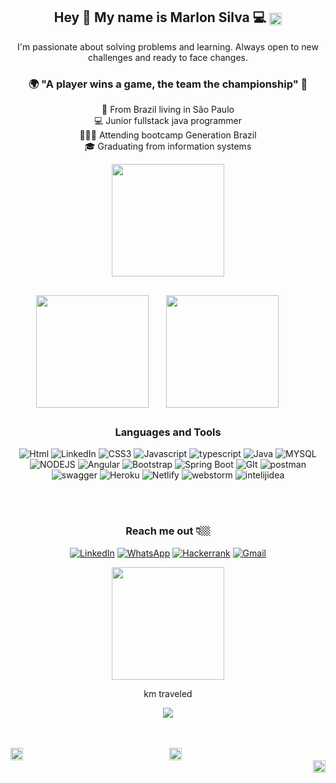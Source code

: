 
<div align="center">
 <h2> Hey 👋
  My name is Marlon Silva 💻
  <img height="20em" align="center"  src="https://www.emugifs.net/wp-content/uploads/2018/11/Cadillacs-and-Dinosaurs-Arcade-Game-Beat-em-up-by-Capcom-1993-Mustapha-Cairo.gif"/> </h2>

I'm passionate about solving problems and learning. Always open to new challenges and ready to face changes.

### 🌍 "A player wins a game, the team the championship" 🧠


 📍 From Brazil living in São Paulo <br />
 💻 Junior fullstack java programmer <br />
 👨🏽‍💻 Attending bootcamp Generation Brazil <br />
 🎓 Graduating from information systems <br />
 
 <img height="180em" align="end"  src="https://www.emugifs.net/wp-content/uploads/2018/11/Cadillacs-and-Dinosaurs-Arcade-Game-Beat-em-up-by-Capcom-1993-Pteranodon.gif"/>

##
</div>

 <span>⠀⠀⠀⠀</span><img height="180em"  align="center" src="https://github-readme-stats.vercel.app/api?username=marlonsilva21&show_icons=true&theme=chartreuse-dark&include_all_commits=true&count_private=true"/> <span>⠀⠀</span>  <img height="180em" align="center"  src="https://github-readme-stats.vercel.app/api/top-langs/?username=MarlonSilva21&&layout=compact&hide=shell&theme=chartreuse-dark"/> 
 
##
<div align="center">
 <h3><p align="center" > Languages and Tools </p></h3>
 
 

<img alt="Html" src="https://img.shields.io/badge/HTML5-E34F26?style=for-the-badge&logo=html5&logoColor=white"/> <img alt="LinkedIn" src="https://img.shields.io/badge/CSS3-1572B6?style=for-the-badge&logo=css3&logoColor=white"/> <img alt="CSS3" src="https://img.shields.io/badge/CSS3-1572B6?style=for-the-badge&logo=css3&logoColor=white"/>  <img alt="Javascript" src="https://img.shields.io/badge/JavaScript-323330?style=for-the-badge&logo=javascript&logoColor=F7DF1E"/>  <img alt="typescript" src="https://img.shields.io/badge/TypeScript-007ACC?style=for-the-badge&logo=typescript&logoColor=white"/>  <img alt="Java" src="https://img.shields.io/badge/Java-ED8B00?style=for-the-badge&logo=java&logoColor=white"/>  <img alt="MYSQL" src="https://img.shields.io/badge/MySQL-00000F?style=for-the-badge&logo=mysql&logoColor=white"/>  <img alt="NODEJS" src="https://img.shields.io/badge/Node.js-339933?style=for-the-badge&logo=nodedotjs&logoColor=white"/>  <img alt="Angular" src="https://img.shields.io/badge/Angular-DD0031?style=for-the-badge&logo=angular&logoColor=white"/>  <img alt="Bootstrap" src="https://img.shields.io/badge/Bootstrap-563D7C?style=for-the-badge&logo=bootstrap&logoColor=white"/>  <img alt="Spring Boot" src="https://img.shields.io/badge/Spring_Boot-F2F4F9?style=for-the-badge&logo=spring-boot"/>  <img alt="GIt" src="https://img.shields.io/badge/Git-F05032?style=for-the-badge&logo=git&logoColor=white"/>  <img alt="postman" src="https://img.shields.io/badge/Postman-FF6C37?style=for-the-badge&logo=Postman&logoColor=white"/>  <img alt="swagger" src="https://img.shields.io/badge/Swagger-85EA2D?style=for-the-badge&logo=Swagger&logoColor=white"/>  <img alt="Heroku" src="https://img.shields.io/badge/Heroku-430098?style=for-the-badge&logo=heroku&logoColor=white"/> <img alt="Netlify" src="https://img.shields.io/badge/Netlify-00C7B7?style=for-the-badge&logo=netlify&logoColor=white"/> <img alt="webstorm" src="https://img.shields.io/badge/WebStorm-000000?style=for-the-badge&logo=WebStorm&logoColor=white"/>  <img alt="intelijidea" src="https://img.shields.io/badge/IntelliJIDEA-000000.svg?style=for-the-badge&logo=intellij-idea&logoColor=white"/>
 
 
 

</div>
 <br />
 <br />
 <div align="center">
  
 <h3> Reach me out 👇🏼 </h3>

[<img alt="LinkedIn" src="https://img.shields.io/badge/linkedin-%230077B5.svg?style=for-the-badge&logo=linkedin&logoColor=white"/>](https://www.linkedin.com/in/marlon-silva-43075a184/)  [<img alt="WhatsApp" src="https://img.shields.io/badge/WhatsApp-25D366?style=for-the-badge&logo=whatsapp&logoColor=white"/>](https://api.whatsapp.com/send?phone=5511964475776) [<img alt="Hackerrank" src="https://img.shields.io/badge/-Hackerrank-2EC866?style=for-the-badge&logo=HackerRank&logoColor=white"/>](https://www.hackerrank.com/josemarlondasil1) [<img alt="Gmail" src="https://img.shields.io/badge/Telegram-2CA5E0?style=for-the-badge&logo=telegram&logoColor=white"/>](https://t.me/marlonsilva21)   
 
 </div>
 
 	
 	

<div align="center">
<img height="180em" align="center"  src="https://www.emugifs.net/wp-content/uploads/2018/11/Cadillacs-and-Dinosaurs-Arcade-Game-Beat-em-up-by-Capcom-1993-Car.gif"/> 
</div>
 
 

<p align="center"> km traveled </p>
<p align="center">   <img alingn="center" src="https://profile-counter.glitch.me/marlonsilva21/count.svg" /></p>

 <br />
 <br />
<div align="left">
<img height="20em" align="left"  src="https://www.emugifs.net/wp-content/uploads/2018/11/Cadillacs-and-Dinosaurs-Arcade-Game-Beat-em-up-by-Capcom-1993-Mustapha-Cairo.gif"/> 
</div>
<div align="center">
 <img height="20em" align="center"  src="https://www.emugifs.net/wp-content/uploads/2018/11/Cadillacs-and-Dinosaurs-Arcade-Game-Beat-em-up-by-Capcom-1993-Mustapha-Cairo-2.gif"/> 
</div>
<div align="right">
 <img height="20em" align="right"  src="https://www.emugifs.net/wp-content/uploads/2018/11/Cadillacs-and-Dinosaurs-Arcade-Game-Beat-em-up-by-Capcom-1993-Tyrannosaurus-Rex-T-Rex.gif"/> 
</div> 



